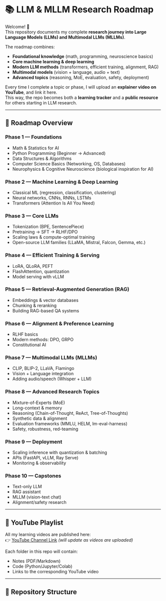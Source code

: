 # 📚 LLM & MLLM Research Roadmap

Welcome! 👋  
This repository documents my complete **research journey into Large Language Models (LLMs) and Multimodal LLMs (MLLMs)**.  

The roadmap combines:
- **Foundational knowledge** (math, programming, neuroscience basics)  
- **Core machine learning & deep learning**  
- **Modern LLM methods** (transformers, efficient training, alignment, RAG)  
- **Multimodal models** (vision + language, audio + text)  
- **Advanced topics** (reasoning, MoE, evaluation, safety, deployment)  

Every time I complete a topic or phase, I will upload an **explainer video on YouTube**, and link it here.  
This way, the repo becomes both a **learning tracker** and a **public resource** for others starting in LLM research.

---

## 📌 Roadmap Overview

### Phase 1 — Foundations
- Math & Statistics for AI  
- Python Programming (Beginner → Advanced)  
- Data Structures & Algorithms  
- Computer Science Basics (Networking, OS, Databases)  
- Neurophysics & Cognitive Neuroscience (biological inspiration for AI)  

### Phase 2 — Machine Learning & Deep Learning
- Classical ML (regression, classification, clustering)  
- Neural networks, CNNs, RNNs, LSTMs  
- Transformers (Attention Is All You Need)  

### Phase 3 — Core LLMs
- Tokenization (BPE, SentencePiece)  
- Pretraining → SFT → RLHF/DPO  
- Scaling laws & compute-optimal training  
- Open-source LLM families (LLaMA, Mistral, Falcon, Gemma, etc.)  

### Phase 4 — Efficient Training & Serving
- LoRA, QLoRA, PEFT  
- FlashAttention, quantization  
- Model serving with vLLM  

### Phase 5 — Retrieval-Augmented Generation (RAG)
- Embeddings & vector databases  
- Chunking & reranking  
- Building RAG-based QA systems  

### Phase 6 — Alignment & Preference Learning
- RLHF basics  
- Modern methods: DPO, GRPO  
- Constitutional AI  

### Phase 7 — Multimodal LLMs (MLLMs)
- CLIP, BLIP-2, LLaVA, Flamingo  
- Vision + Language integration  
- Adding audio/speech (Whisper + LLM)  

### Phase 8 — Advanced Research Topics
- Mixture-of-Experts (MoE)  
- Long-context & memory  
- Reasoning (Chain-of-Thought, ReAct, Tree-of-Thoughts)  
- Synthetic data & alignment  
- Evaluation frameworks (MMLU, HELM, lm-eval-harness)  
- Safety, robustness, red-teaming  

### Phase 9 — Deployment
- Scaling inference with quantization & batching  
- APIs (FastAPI, vLLM, Ray Serve)  
- Monitoring & observability  

### Phase 10 — Capstones
- Text-only LLM  
- RAG assistant  
- MLLM (vision-text chat)  
- Alignment/safety research  

---

## 🎥 YouTube Playlist
All my learning videos are published here:  
👉 [YouTube Channel Link](https://youtube.com) *(will update as videos are uploaded)*  

Each folder in this repo will contain:
- Notes (PDF/Markdown)  
- Code (Python/Jupyter/Colab)  
- Links to the corresponding YouTube video  

---

## 📂 Repository Structure
